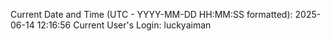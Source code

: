 Current Date and Time (UTC - YYYY-MM-DD HH:MM:SS formatted): 2025-06-14 12:16:56
Current User's Login: luckyaiman
